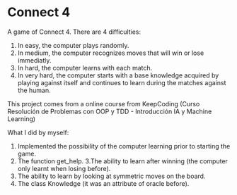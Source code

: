 # Connect 4

A game of Connect 4.
There are 4 difficulties:
1. In easy, the computer plays randomly.
2. In medium, the computer recognizes moves that will win or lose immediatly.
3. In hard, the computer learns with each match.
4. In very hard, the computer starts with a base knowledge acquired by playing against itself and continues to learn during the matches against the human.

This project comes from a online course from KeepCoding (Curso Resolución de Problemas con OOP y TDD - Introducción IA y Machine Learning)

What I did by myself:
1. Implemented the possibility of the computer learning prior to starting the game.
2. The function get_help.
3.The ability to learn after winning (the computer only learnt when losing before).
4. The ability to learn by looking at symmetric moves on the board.
5. The class Knowledge (it was an attribute of oracle before).
